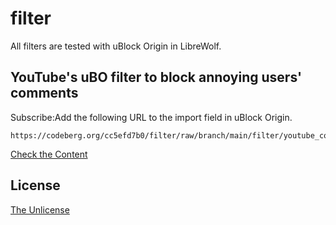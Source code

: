 # filter
All filters are tested with uBlock Origin in LibreWolf.
## YouTube's uBO filter to block annoying users' comments
Subscribe:Add the following URL to the import field in uBlock Origin.
```
https://codeberg.org/cc5efd7b0/filter/raw/branch/main/filter/youtube_comment.txt
```
[Check the Content](filter/youtube_comment.txt)

## License
[The Unlicense](LICENSE)
